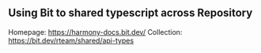 ## Using Bit to shared typescript across Repository

Homepage: https://harmony-docs.bit.dev/
Collection: https://bit.dev/rteam/shared/api-types
